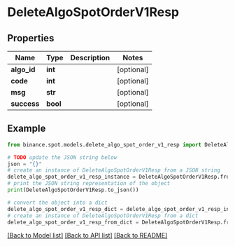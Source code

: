 # DeleteAlgoSpotOrderV1Resp


## Properties

Name | Type | Description | Notes
------------ | ------------- | ------------- | -------------
**algo_id** | **int** |  | [optional] 
**code** | **int** |  | [optional] 
**msg** | **str** |  | [optional] 
**success** | **bool** |  | [optional] 

## Example

```python
from binance.spot.models.delete_algo_spot_order_v1_resp import DeleteAlgoSpotOrderV1Resp

# TODO update the JSON string below
json = "{}"
# create an instance of DeleteAlgoSpotOrderV1Resp from a JSON string
delete_algo_spot_order_v1_resp_instance = DeleteAlgoSpotOrderV1Resp.from_json(json)
# print the JSON string representation of the object
print(DeleteAlgoSpotOrderV1Resp.to_json())

# convert the object into a dict
delete_algo_spot_order_v1_resp_dict = delete_algo_spot_order_v1_resp_instance.to_dict()
# create an instance of DeleteAlgoSpotOrderV1Resp from a dict
delete_algo_spot_order_v1_resp_from_dict = DeleteAlgoSpotOrderV1Resp.from_dict(delete_algo_spot_order_v1_resp_dict)
```
[[Back to Model list]](../README.md#documentation-for-models) [[Back to API list]](../README.md#documentation-for-api-endpoints) [[Back to README]](../README.md)


